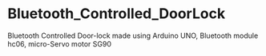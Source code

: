 # Bluetooth_Controlled_DoorLock
Bluetooth Controlled Door-lock made using Arduino UNO, Bluetooth module hc06, micro-Servo motor SG90

